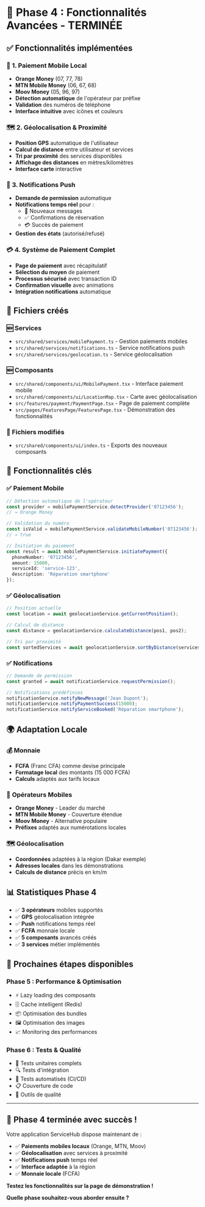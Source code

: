 # 🚀 Phase 4 : Fonctionnalités Avancées - TERMINÉE

## ✅ Fonctionnalités implémentées

### 📱 **1. Paiement Mobile Local**
- **Orange Money** (07, 77, 78)
- **MTN Mobile Money** (06, 67, 68) 
- **Moov Money** (05, 96, 97)
- **Détection automatique** de l'opérateur par préfixe
- **Validation** des numéros de téléphone
- **Interface intuitive** avec icônes et couleurs

### 🗺️ **2. Géolocalisation & Proximité**
- **Position GPS** automatique de l'utilisateur
- **Calcul de distance** entre utilisateur et services
- **Tri par proximité** des services disponibles
- **Affichage des distances** en mètres/kilomètres
- **Interface carte** interactive

### 🔔 **3. Notifications Push**
- **Demande de permission** automatique
- **Notifications temps réel** pour :
  - 💬 Nouveaux messages
  - ✅ Confirmations de réservation
  - 💳 Succès de paiement
- **Gestion des états** (autorisé/refusé)

### 💳 **4. Système de Paiement Complet**
- **Page de paiement** avec récapitulatif
- **Sélection du moyen** de paiement
- **Processus sécurisé** avec transaction ID
- **Confirmation visuelle** avec animations
- **Intégration notifications** automatique

## 📁 Fichiers créés

### 🆕 Services
- `src/shared/services/mobilePayment.ts` - Gestion paiements mobiles
- `src/shared/services/notifications.ts` - Service notifications push
- `src/shared/services/geolocation.ts` - Service géolocalisation

### 🆕 Composants
- `src/shared/components/ui/MobilePayment.tsx` - Interface paiement mobile
- `src/shared/components/ui/LocationMap.tsx` - Carte avec géolocalisation
- `src/features/payment/PaymentPage.tsx` - Page de paiement complète
- `src/pages/FeaturesPage/FeaturesPage.tsx` - Démonstration des fonctionnalités

### 🔄 Fichiers modifiés
- `src/shared/components/ui/index.ts` - Exports des nouveaux composants

## 🎯 Fonctionnalités clés

### ✅ **Paiement Mobile**
```typescript
// Détection automatique de l'opérateur
const provider = mobilePaymentService.detectProvider('07123456');
// → Orange Money

// Validation du numéro
const isValid = mobilePaymentService.validateMobileNumber('07123456');
// → true

// Initiation du paiement
const result = await mobilePaymentService.initiatePayment({
  phoneNumber: '07123456',
  amount: 15000,
  serviceId: 'service-123',
  description: 'Réparation smartphone'
});
```

### ✅ **Géolocalisation**
```typescript
// Position actuelle
const location = await geolocationService.getCurrentPosition();

// Calcul de distance
const distance = geolocationService.calculateDistance(pos1, pos2);

// Tri par proximité
const sortedServices = await geolocationService.sortByDistance(services);
```

### ✅ **Notifications**
```typescript
// Demande de permission
const granted = await notificationService.requestPermission();

// Notifications prédéfinies
notificationService.notifyNewMessage('Jean Dupont');
notificationService.notifyPaymentSuccess(15000);
notificationService.notifyServiceBooked('Réparation smartphone');
```

## 🌍 Adaptation Locale

### 💰 **Monnaie**
- **FCFA** (Franc CFA) comme devise principale
- **Formatage local** des montants (15 000 FCFA)
- **Calculs** adaptés aux tarifs locaux

### 📱 **Opérateurs Mobiles**
- **Orange Money** - Leader du marché
- **MTN Mobile Money** - Couverture étendue  
- **Moov Money** - Alternative populaire
- **Préfixes** adaptés aux numérotations locales

### 🗺️ **Géolocalisation**
- **Coordonnées** adaptées à la région (Dakar exemple)
- **Adresses locales** dans les démonstrations
- **Calculs de distance** précis en km/m

## 📊 Statistiques Phase 4

- ✅ **3 opérateurs** mobiles supportés
- ✅ **GPS** géolocalisation intégrée
- ✅ **Push** notifications temps réel
- ✅ **FCFA** monnaie locale
- ✅ **5 composants** avancés créés
- ✅ **3 services** métier implémentés

## 🚀 Prochaines étapes disponibles

### **Phase 5 : Performance & Optimisation**
- ⚡ Lazy loading des composants
- 🗄️ Cache intelligent (Redis)
- 📦 Optimisation des bundles
- 🖼️ Optimisation des images
- 📈 Monitoring des performances

### **Phase 6 : Tests & Qualité**
- 🧪 Tests unitaires complets
- 🔍 Tests d'intégration
- 🤖 Tests automatisés (CI/CD)
- 📋 Couverture de code
- 🔧 Outils de qualité

---

## 🎉 **Phase 4 terminée avec succès !**

Votre application ServiceHub dispose maintenant de :
- ✅ **Paiements mobiles locaux** (Orange, MTN, Moov)
- ✅ **Géolocalisation** avec services à proximité
- ✅ **Notifications push** temps réel
- ✅ **Interface adaptée** à la région
- ✅ **Monnaie locale** (FCFA)

**Testez les fonctionnalités sur la page de démonstration !**

**Quelle phase souhaitez-vous aborder ensuite ?**